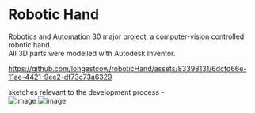 # Robotic Hand  
Robotics and Automation 30 major project, a computer-vision controlled robotic hand.  
All 3D parts were modelled with Autodesk Inventor.  


https://github.com/longestcow/roboticHand/assets/83398131/6dcfd66e-11ae-4421-9ee2-df73c73a6329
  
  
sketches relevant to the development process -  
![image](https://github.com/user-attachments/assets/fa41492f-a31a-46bb-8cfe-a8ec8704709e)
![image](https://github.com/user-attachments/assets/facb3513-bbd6-426f-87f8-d938275f4987)

